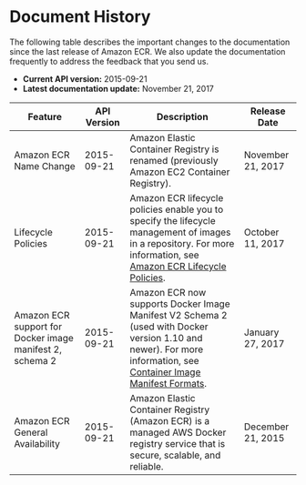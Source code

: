 # Document History<a name="doc-history"></a>

The following table describes the important changes to the documentation since the last release of Amazon ECR\. We also update the documentation frequently to address the feedback that you send us\.
+  **Current API version:** 2015\-09\-21 
+  **Latest documentation update:** November 21, 2017 


| Feature | API Version | Description | Release Date | 
| --- | --- | --- | --- | 
|  Amazon ECR Name Change  | 2015\-09\-21 | Amazon Elastic Container Registry is renamed \(previously Amazon EC2 Container Registry\)\. | November 21, 2017 | 
|  Lifecycle Policies  |  2015\-09\-21  |  Amazon ECR lifecycle policies enable you to specify the lifecycle management of images in a repository\. For more information, see [Amazon ECR Lifecycle Policies](LifecyclePolicies.md)\.  | October 11, 2017 | 
|  Amazon ECR support for Docker image manifest 2, schema 2  |  2015\-09\-21  |  Amazon ECR now supports Docker Image Manifest V2 Schema 2 \(used with Docker version 1\.10 and newer\)\. For more information, see [Container Image Manifest Formats](image-manifest-formats.md)\.  | January 27, 2017 | 
|  Amazon ECR General Availability  | 2015\-09\-21 |  Amazon Elastic Container Registry \(Amazon ECR\) is a managed AWS Docker registry service that is secure, scalable, and reliable\.  | December 21, 2015 | 